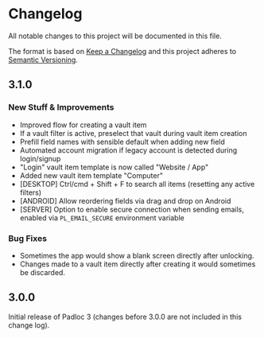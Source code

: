 # Changelog

All notable changes to this project will be documented in this file.

The format is based on [Keep a Changelog](http://keepachangelog.com/en/1.0.0/)
and this project adheres to [Semantic Versioning](http://semver.org/spec/v2.0.0.html).

## 3.1.0

### New Stuff & Improvements

-   Improved flow for creating a vault item
-   If a vault filter is active, preselect that vault during vault item creation
-   Prefill field names with sensible default when adding new field
-   Automated account migration if legacy account is detected during login/signup
-   "Login" vault item template is now called "Website / App"
-   Added new vault item template "Computer"
-   [DESKTOP] Ctrl/cmd + Shift + F to search all items (resetting any active filters)
-   [ANDROID] Allow reordering fields via drag and drop on Android
-   [SERVER] Option to enable secure connection when sending emails, enabled via `PL_EMAIL_SECURE` environment variable

### Bug Fixes

-   Sometimes the app would show a blank screen directly after unlocking.
-   Changes made to a vault item directly after creating it would sometimes be discarded.

## 3.0.0

Initial release of Padloc 3 (changes before 3.0.0 are not included in this change log).
